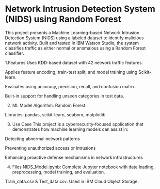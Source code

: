 # Network Intrusion Detection System (NIDS) using Random Forest
This project presents a Machine Learning-based Network Intrusion Detection System (NIDS) using a labeled dataset to identify malicious network activity. Built and tested in IBM Watson Studio, the system classifies traffic as either normal or anomalous using a Random Forest classifier.

 1.Features
Uses KDD-based dataset with 42 network traffic features.

Applies feature encoding, train-test split, and model training using Scikit-learn.

Evaluates using accuracy, precision, recall, and confusion matrix.

Built-in support for handling unseen categories in test data.

2. ML Model
Algorithm: Random Forest

Libraries: pandas, scikit-learn, seaborn, matplotlib

3. Use Case
This project is a cybersecurity-focused application that demonstrates how machine learning models can assist in:

Detecting abnormal network patterns

Preventing unauthorized access or intrusions

Enhancing proactive defense mechanisms in network infrastructures

4. Files
NIDS_Model.ipynb: Complete Jupyter notebook with data loading, preprocessing, model training, and evaluation.

Train_data.csv & Test_data.csv: Used in IBM Cloud Object Storage.
